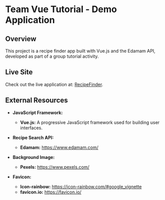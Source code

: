 # Team Vue Tutorial - Demo Application

## Overview

This project is a recipe finder app built with Vue.js and the Edamam API, developed as part of a group tutorial activity.

## Live Site

Check out the live application at: [RecipeFinder](https://thankful-bush-003e66c10.5.azurestaticapps.net/).

## External Resources

- **JavaScript Framework:**
  - **Vue.js:** A progressive JavaScript framework used for building user interfaces.

- **Recipe Search API:**
  - **Edamam:** https://www.edamam.com/

- **Background Image:**
  - **Pexels:** https://www.pexels.com/

- **Favicon:**
  - **Icon-rainbow:** https://icon-rainbow.com/#google_vignette
  - **favicon.io:** https://favicon.io/
